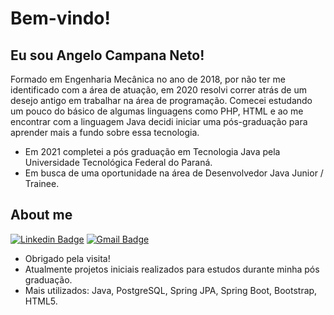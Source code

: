 <!-- <img align="right" width="400" height="400" src=""> -->

# Bem-vindo!

## Eu sou Angelo Campana Neto!

Formado em Engenharia Mecânica no ano de 2018, por não ter me identificado com a área de atuação, em 2020 resolvi correr atrás de um desejo antigo em trabalhar na área de programação. Comecei estudando um pouco do básico de algumas linguagens como PHP, HTML e ao me encontrar com a linguagem Java decidi iniciar uma pós-graduação para aprender mais a fundo sobre essa tecnologia.

- Em 2021 completei a pós graduação em Tecnologia Java pela Universidade Tecnológica Federal do Paraná.
- Em busca de uma oportunidade na área de Desenvolvedor Java Junior / Trainee.



## About me 
[![Linkedin Badge](https://img.shields.io/badge/-LinkedIn-blue?style=flat-square&logo=Linkedin&logoColor=white&link=https://www.linkedin.com/in/angelocampananeto/)](https://www.linkedin.com/in/angelocampananeto/)
[![Gmail Badge](https://img.shields.io/badge/-Gmail-c14438?style=flat-square&logo=Gmail&logoColor=white&link=mailto:netocampana@gmail.com)](mailto:netocampana@gmail.com)

- Obrigado pela visita! 
- Atualmente projetos iniciais realizados para estudos durante minha pós graduação.
- Mais utilizados: Java, PostgreSQL, Spring JPA, Spring Boot, Bootstrap, HTML5.





<!--
**campanan/campanan** is a ✨ _special_ ✨ repository because its `README.md` (this file) appears on your GitHub profile.
[![Anurag's github stats](https://github-readme-stats.vercel.app/api?username=campanan)](https://github.com/campanan/github-readme-stats)   /// Profile stats 
Here are some ideas to get you started:

- 🔭 I’m currently working on ...
- 🌱 I’m currently learning ...
- 👯 I’m looking to collaborate on ...
- 🤔 I’m looking for help with ...
- 💬 Ask me about ...
- 📫 How to reach me: ...
- 😄 Pronouns: ...
- ⚡ Fun fact: ...
-->

